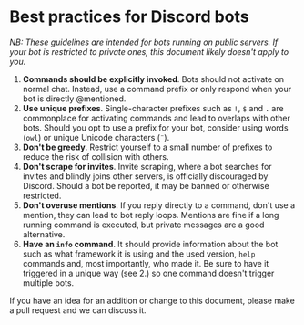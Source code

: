# Best practices for Discord bots


*NB: These guidelines are intended for bots running on public servers. If your 
bot is restricted to private ones, this document likely doesn't apply to you.*

1. **Commands should be explicitly invoked**. Bots should not activate on 
normal chat. Instead, use a command prefix or only respond when your bot is 
directly @mentioned.
2. **Use unique prefixes**. Single-character prefixes such as `!`, `$` and `.` 
are commonplace for activating commands and lead to overlaps with other bots. 
Should you opt to use a prefix for your bot, consider using words (`owl`) or 
unique Unicode characters (`¨`).
3. **Don't be greedy**. Restrict yourself to a small number of prefixes to 
reduce the risk of collision with others.
4. **Don't scrape for invites**. Invite scraping, where a bot searches for 
invites and blindly joins other servers, is officially discouraged by Discord. 
Should a bot be reported, it may be banned or otherwise restricted.
5. **Don't overuse mentions**. If you reply directly to a command, don't use a
mention, they can lead to bot reply loops. Mentions are fine if a long running 
command is executed, but private messages are a good alternative.
6. **Have an `info` command**. It should provide information about the bot
such as what framework it is using and the used version, `help` commands and,
most importantly, who made it. Be sure to have it triggered in a unique way
(see 2.) so one command doesn't trigger multiple bots.

If you have an idea for an addition or change to this document, please make a 
pull request and we can discuss it.
